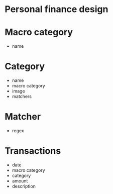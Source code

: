 # Personal finance design


# Macro category

- name

# Category

- name 
- macro category
- image
- matchers

# Matcher

- regex

# Transactions 

- date
- macro category
- category
- amount
- description